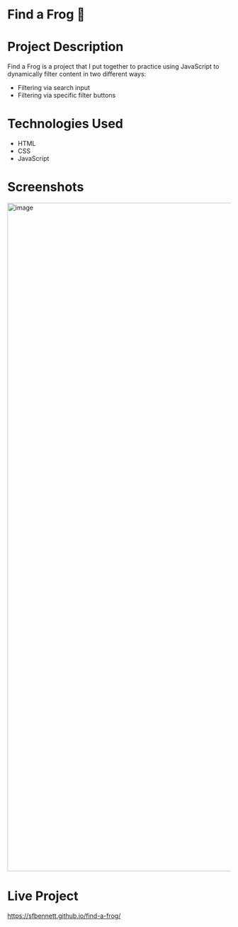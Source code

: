 # Find a Frog :frog:

# Project Description 

Find a Frog is a project that I put together to practice using JavaScript to dynamically filter content in two different ways: 

- Filtering via search input
- Filtering via specific filter buttons

# Technologies Used 

- HTML
- CSS
- JavaScript

# Screenshots 

<img width="1510" alt="image" src="https://github.com/sfbennett/find-a-frog/assets/156936136/91782d13-5914-43ec-9932-ecc9e2ccace7">

# Live Project 

https://sfbennett.github.io/find-a-frog/ 

